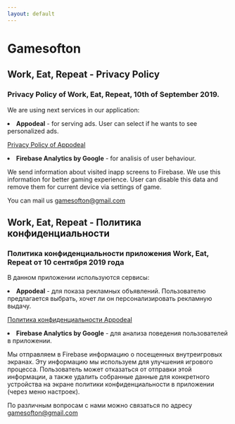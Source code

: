 ```yaml
---
layout: default
---
```


# Gamesofton

## Work, Eat, Repeat - Privacy Policy

<h3>
Privacy Policy of Work, Eat, Repeat, 10th of September 2019.
</h3>

<p>
We are using next services in our application:
<li><b>Appodeal</b> - for serving ads. User can select if he wants to see personalized ads.
<p>
<a href="https://www.appodeal.com/home/privacy-policy/">Privacy Policy of Appodeal</a>
</p>
</li>
<li><b>Firebase Analytics by Google</b> - for analisis of user behaviour.
<p>
We send information about visited inapp screens to Firebase. We use this information for better gaming experience. User can disable this data and remove them for current device via settings of game.
</p>
</li>
</p>

<p>
You can mail us <a href="mailto:gamesofton@gmail.com">gamesofton@gmail.com</a>
</p>

## Work, Eat, Repeat - Политика конфиденциальности

<h3>
Политика конфиденциальности приложения Work, Eat, Repeat от 10 сентября 2019 года
</h3>

<p>
В данном приложении используются сервисы:
<li><b>Appodeal</b> - для показа рекламных объявлений. Пользователю предлагается выбрать, хочет ли он персонализировать рекламную выдачу.
<p>
<a href="https://www.appodeal.com/home/privacy-policy/">Политика конфиденциальности Appodeal</a>
</p>
</li>
<li><b>Firebase Analytics by Google</b> - для анализа поведения пользователей в приложении.
<p>
Мы отправляем в Firebase информацию о посещенных внутреигровых экранах. Эту информацию мы используем для улучшения игрового процесса. Пользователь может отказаться от отправки этой информации,
а также удалить собранные данные для конкретного устройства на экране политики конфиденциальности в приложении (через меню настроек).
</p>
</li>
</p>



<p>
По различным вопросам с нами можно связаться по адресу <a href="mailto:gamesofton@gmail.com">gamesofton@gmail.com</a>
</p>

